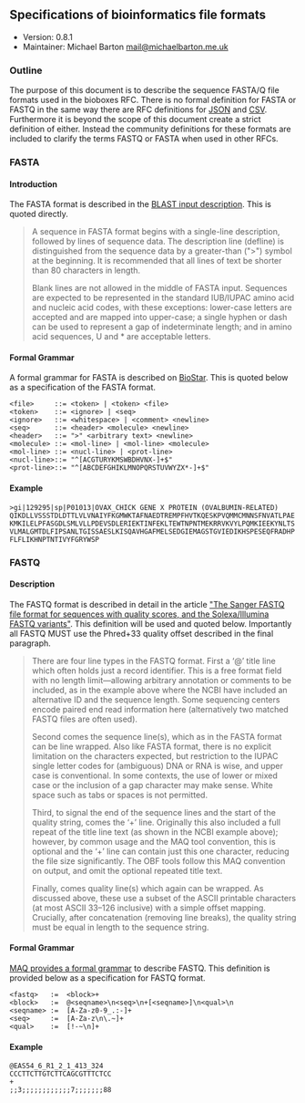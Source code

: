 ## Specifications of bioinformatics file formats

  * Version:    0.8.1
  * Maintainer: Michael Barton <mail@michaelbarton.me.uk>

### Outline

The purpose of this document is to describe the sequence FASTA/Q file formats
used in the bioboxes RFC. There is no formal definition for FASTA or FASTQ in the same way
there are RFC definitions for [JSON][json] and [CSV][csv]. Furthermore it is
beyond the scope of this document create a strict definition of either. Instead
the community definitions for these formats are included to clarify the terms
FASTQ or FASTA when used in other RFCs.

[json]: https://tools.ietf.org/html/rfc7159
[csv]: https://tools.ietf.org/html/rfc4180

### FASTA

#### Introduction

The FASTA format is described in the [BLAST input description][blast]. This is
quoted directly.

[blast]: http://www.ncbi.nlm.nih.gov/BLAST/blastcgihelp.shtml

> A sequence in FASTA format begins with a single-line description, followed by
> lines of sequence data. The description line (defline) is distinguished from
> the sequence data by a greater-than (">") symbol at the beginning. It is
> recommended that all lines of text be shorter than 80 characters in length.
>
> Blank lines are not allowed in the middle of FASTA input. Sequences are
> expected to be represented in the standard IUB/IUPAC amino acid and nucleic
> acid codes, with these exceptions: lower-case letters are accepted and are
> mapped into upper-case; a single hyphen or dash can be used to represent a gap
> of indeterminate length; and in amino acid sequences, U and * are acceptable
> letters.

#### Formal Grammar

A formal grammar for FASTA is described on [BioStar][biostar]. This is quoted
below as a specification of the FASTA format.

[biostar]: https://www.biostars.org/p/11254/#11255

    <file>     ::= <token> | <token> <file>
    <token>    ::= <ignore> | <seq>
    <ignore>   ::= <whitespace> | <comment> <newline>
    <seq>      ::= <header> <molecule> <newline>
    <header>   ::= ">" <arbitrary text> <newline>
    <molecule> ::= <mol-line> | <mol-line> <molecule>
    <mol-line> ::= <nucl-line> | <prot-line>
    <nucl-line>::= "^[ACGTURYKMSWBDHVNX-]+$"
    <prot-line>::= "^[ABCDEFGHIKLMNOPQRSTUVWYZX*-]+$"

#### Example

    >gi|129295|sp|P01013|OVAX_CHICK GENE X PROTEIN (OVALBUMIN-RELATED)
    QIKDLLVSSSTDLDTTLVLVNAIYFKGMWKTAFNAEDTREMPFHVTKQESKPVQMMCMNNSFNVATLPAE
    KMKILELPFASGDLSMLVLLPDEVSDLERIEKTINFEKLTEWTNPNTMEKRRVKVYLPQMKIEEKYNLTS
    VLMALGMTDLFIPSANLTGISSAESLKISQAVHGAFMELSEDGIEMAGSTGVIEDIKHSPESEQFRADHP
    FLFLIKHNPTNTIVYFGRYWSP

### FASTQ

#### Description

The FASTQ format is described in detail in the article ["The Sanger FASTQ file
format for sequences with quality scores, and the Solexa/Illumina FASTQ
variants"][1]. This definition will be used and quoted below. Importantly all
FASTQ MUST use the Phred+33 quality offset described in the final paragraph.

[1]: http://nar.oxfordjournals.org/content/38/6/1767

> There are four line types in the FASTQ format. First a ‘@’ title line which
> often holds just a record identifier. This is a free format field with no
> length limit—allowing arbitrary annotation or comments to be included, as in
> the example above where the NCBI have included an alternative ID and the
> sequence length. Some sequencing centers encode paired end read information
> here (alternatively two matched FASTQ files are often used).
>
> Second comes the sequence line(s), which as in the FASTA format can be line
> wrapped. Also like FASTA format, there is no explicit limitation on the
> characters expected, but restriction to the IUPAC single letter codes for
> (ambiguous) DNA or RNA is wise, and upper case is conventional. In some
> contexts, the use of lower or mixed case or the inclusion of a gap character
> may make sense. White space such as tabs or spaces is not permitted.
>
> Third, to signal the end of the sequence lines and the start of the quality
> string, comes the ‘+’ line. Originally this also included a full repeat of the
> title line text (as shown in the NCBI example above); however, by common usage
> and the MAQ tool convention, this is optional and the ‘+’ line can contain just
> this one character, reducing the file size significantly. The OBF tools follow
> this MAQ convention on output, and omit the optional repeated title text.
>
> Finally, comes quality line(s) which again can be wrapped. As discussed above,
> these use a subset of the ASCII printable characters (at most ASCII 33–126
> inclusive) with a simple offset mapping. Crucially, after concatenation
> (removing line breaks), the quality string must be equal in length to the
> sequence string.

#### Formal Grammar

[MAQ provides a formal grammar][2] to describe FASTQ. This definition is
provided below as a specification for FASTQ format.

    <fastq>   :=  <block>+
    <block>   :=  @<seqname>\n<seq>\n+[<seqname>]\n<qual>\n
    <seqname> :=  [A-Za-z0-9_.:-]+
    <seq>     :=  [A-Za-z\n\.~]+
    <qual>    :=  [!-~\n]+

[2]: http://maq.sourceforge.net/fastq.shtml

#### Example

    @EAS54_6_R1_2_1_413_324
    CCCTTCTTGTCTTCAGCGTTTCTCC
    +
    ;;3;;;;;;;;;;;;7;;;;;;;88
